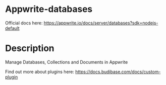 # Appwrite-databases
Official docs here: https://appwrite.io/docs/server/databases?sdk=nodejs-default

# Description
Manage Databases, Collections and Documents in Appwrite

Find out more about plugins here: https://docs.budibase.com/docs/custom-plugin
